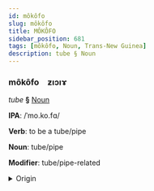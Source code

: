 ```yaml
---
id: môkôfo
slug: môkôfo
title: MÔKÔFO
sidebar_position: 681
tags: [môkôfo, Noun, Trans-New Guinea]
description: tube § Noun
---
```


### môkôfo&emsp;<span kind="abugida">ƶıɔıɤ</span>

*tube* **§** [Noun](../../tags/Noun)

**IPA**: /ˈmo.ko.fɑ/

**Verb**: to be a tube/pipe

**Noun**: tube/pipe

**Modifier**: tube/pipe-related

<details>
    <summary>Origin</summary>
    Zimakani mokova /mokova/<br/>
    <em>Trans-New Guinea Language Family</em>
</details>